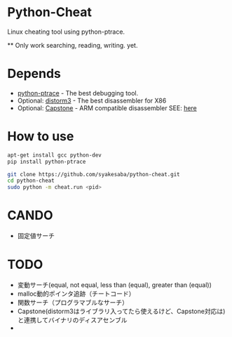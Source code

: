 Python-Cheat
===============
Linux cheating tool using python-ptrace.  

** Only work searching, reading, writing. yet.

Depends
===============
* [python-ptrace](https://pypi.python.org/pypi/python-ptrace "Ptrace library for python") - The best debugging tool.
* Optional: [distorm3](http://code.google.com/p/distorm/ "Distorm3 - DisAssembler") - The best disassembler for X86
* Optional: [Capstone](http://www.capstone-engine.org/ "") - ARM compatible disassembler SEE: [here](https://gist.github.com/hugsy/9882f26a8a3323c8ee74#file-python-ptrace_capstone-patch, "")

How to use
======

```sh
apt-get install gcc python-dev
pip install python-ptrace

git clone https://github.com/syakesaba/python-cheat.git
cd python-cheat
sudo python -m cheat.run <pid>
```

CANDO
======
* 固定値サーチ

TODO
======
* 変動サーチ(equal, not equal, less than (equal), greater than (equal))
* malloc動的ポインタ追跡（チートコード）
* 関数サーチ（プログラマブルなサーチ）
* Capstone(distorm3はライブラリ入ってたら使えるけど、Capstone対応は)と連携してバイナリのディスアセンブル
* 
